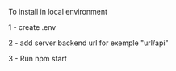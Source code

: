 To install in local environment

1 - create .env

2 -  add server backend url for exemple "url/api"

3 - Run npm start


